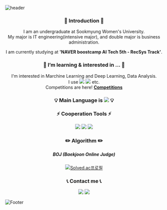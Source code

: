 ![header](https://capsule-render.vercel.app/api?type=waving&color=gradient&customColorList=14&height=200&section=header&text=Hi,%20I'm%20Hannah%20Yun.&fontSize=50&fontAlignY=40)
<div align=center>
  
### 👋 Introduction 👋
I am an undergraduate at Sookmyung Women's University.  
My major is IT engineering(intensive major), and double major is business administration.
  
I am currently studying at **'NAVER boostcamp AI Tech 5th - RecSys Track'**.

### 🌱 I’m learning & interested in ... 🌱  
I'm interested in Marchine Learning and Deep Learning, Data Analysis.  
I use <img src="https://img.shields.io/badge/PyTorch-EE4C2C?style=flat-square&logo=PyTorch&logoColor=white"/> <img src="https://img.shields.io/badge/TensorFlow-FF6F00?style=flat-square&logo=TensorFlow&logoColor=white"/> etc.  
Competitions are here! [**Competitions**](https://github.com/HannahYun/Competitions)

### 💡 Main Language is <img src="https://img.shields.io/badge/Python-3776AB?style=flat-square&logo=Python&logoColor=white"/> 💡  
<!-- ### 💡 Languages 💡  
##### Main  
<img src="https://img.shields.io/badge/Python-3776AB?style=flat-square&logo=Python&logoColor=white"/>

##### I've learned...
<img src="https://img.shields.io/badge/C++-00599C?style=flat-square&logo=cplusplus&logoColor=white"/> <img src="https://img.shields.io/badge/Java-007396?style=flat-square&logo=java&logoColor=white"/> <img src="https://img.shields.io/badge/C-A8B9CC?style=flat-square&logo=C&logoColor=white"/><img src="https://img.shields.io/badge/R-276DC3?style=flat-square&logo=R&logoColor=white"/>

##### Back-end
<img src="https://img.shields.io/badge/C++-00599C?style=flat-square&logo=cplusplus&logoColor=white"/> <img src="https://img.shields.io/badge/Java-007396?style=flat-square&logo=java&logoColor=white"/> <img src="https://img.shields.io/badge/C-A8B9CC?style=flat-square&logo=C&logoColor=white"/>
  
##### Front-end
<img src="https://img.shields.io/badge/Flutter-02569B?style=flat-square&logo=Flutter&logoColor=white"/> <img src="https://img.shields.io/badge/HTML5-E34F26?style=flat-square&logo=HTML5&logoColor=white"/> <img src="https://img.shields.io/badge/CSS3-1572B6?style=flat-square&logo=CSS3&logoColor=white"/> <img src="https://img.shields.io/badge/JavaScript-F7DF1E?style=flat-square&logo=JavaScript&logoColor=white"/>

##### Data Analysis
<img src="https://img.shields.io/badge/R-276DC3?style=flat-square&logo=R&logoColor=white"/>-->

  
<!-- ### ⚡ Tools ⚡  
<img src="https://img.shields.io/badge/Visual%20Studio%20Code-007ACC?style=flat-square&logo=Visual%20Studio%20Code&logoColor=white"/> <img src="https://img.shields.io/badge/Visual%20Studio-5C2D91?style=flat-square&logo=Visual%20Studio&logoColor=white"/> <img src="https://img.shields.io/badge/PyCharm-000000?style=flat-square&logoPyCharm&logoColor=white"/> <img src="https://img.shields.io/badge/Android%20Studio-3DDC84?style=flat-square&logo=Android%20Studio&logoColor=white"/> <img src="https://img.shields.io/badge/Eclipse%20IDE-2C2255?style=flat-square&logo=Eclipse%20IDE&logoColor=white"/> <img src="https://img.shields.io/badge/RStudio-75AADB?style=flat-square&logo=RStudio&logoColor=white"/> <img src="https://img.shields.io/badge/Atom-66595C?style=flat-square&logo=Atom&logoColor=white"/>

##### Design
<img src="https://img.shields.io/badge/Figma-F24E1E?style=flat-square&logo=Figma&logoColor=white"/>
  
##### Cooperation  -->
### ⚡ Cooperation Tools ⚡  
<img src="https://img.shields.io/badge/GitHub-181717?style=flat-square&logo=GitHub&logoColor=white"/> <img src="https://img.shields.io/badge/Notion-000000?style=flat-square&logo=Notion&logoColor=white"/> <img src="https://img.shields.io/badge/Slack-4A154B?style=flat-square&logo=Slack&logoColor=white"/>
  
### ✏️ Algorithm  ✏️
##### BOJ (Baekjoon Online Judge)  
[![Solved.ac프로필](http://mazassumnida.wtf/api/v2/generate_badge?boj=yunhh20)](https://solved.ac/yunhh20)
  
### 📞 Contact me 📞  
<a href="mailto:hansiyun0629@gmail.com"><img src="https://img.shields.io/badge/Gmail-d14836?style=flat-square&logo=Gmail&logoColor=white&link=mailto:hansiyun0629@gmail.com"/></a> <a href="mailto:mihw20@naver.com"><img src="https://img.shields.io/badge/Naver-03C75A?style=flat-square&logo=Naver&logoColor=white&link=mailto:mihw20@naver.com"/></a>
  
</div>
  
![Footer](https://capsule-render.vercel.app/api?type=waving&color=gradient&customColorList=14&height=200&section=footer)  
  
<!--
**HannahYun/HannahYun** is a ✨ _special_ ✨ repository because its `README.md` (this file) appears on your GitHub profile.

Here are some ideas to get you started:

- 🔭 I’m currently working on ...
- 🌱 I’m currently learning ...
- 👯 I’m looking to collaborate on ...
- 🤔 I’m looking for help with ...
- 💬 Ask me about ...
- 📫 How to reach me: ...
- 😄 Pronouns: ...
- ⚡ Fun fact: ...
-->



